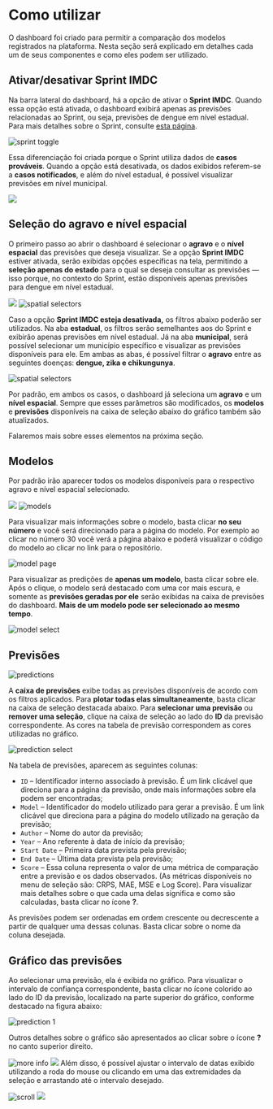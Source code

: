 # Como utilizar

O dashboard foi criado para permitir a comparação dos modelos registrados na plataforma.
Nesta seção será explicado em detalhes cada um de seus componentes e como eles podem ser utilizado. 

## Ativar/desativar Sprint IMDC

Na barra lateral do dashboard, há a opção de ativar o **Sprint IMDC**. Quando essa opção está ativada, o dashboard exibirá apenas as previsões relacionadas ao Sprint, ou seja, previsões de dengue em nível estadual. Para mais detalhes sobre o Sprint, consulte [esta página](https://sprint.mosqlimate.org/).

![sprint toggle](/docs/images/dashboard/toggle.png)

Essa diferenciação foi criada porque o Sprint utiliza dados de **casos prováveis**. Quando a opção está desativada, os dados exibidos referem-se a **casos notificados**, e além do nível estadual, é possível visualizar previsões em nível municipal.

![](toggle.png)


## Seleção do agravo e nível espacial 
O primeiro passo ao abrir o dashboard é selecionar o **agravo** e o **nível espacial** das previsões que deseja visualizar. Se a opção **Sprint IMDC** estiver ativada, serão exibidas opções específicas na tela, permitindo a **seleção apenas do estado** para o qual se deseja consultar as previsões — isso porque, no contexto do Sprint, estão disponíveis apenas previsões para dengue em nível estadual. 

![](filtros_sprint_pt.png)
![spatial selectors](/docs/images/dashboard/filtro_sem_sprint_pt.png)

Caso a opção **Sprint IMDC esteja desativada,** os filtros abaixo poderão ser utilizados. Na aba **estadual**, os filtros serão semelhantes aos do Sprint e exibirão apenas previsões em nível estadual. Já na aba **municipal**, será possível selecionar um município específico e visualizar as previsões disponíveis para ele. Em ambas as abas, é possível filtrar o **agravo** entre as seguintes doenças: **dengue, zika e chikungunya**.


![spatial selectors](/docs/images/dashboard/filtros_sprint_pt.png)

Por padrão, em ambos os casos, o dashboard já seleciona um **agravo** e um **nível espacial**. Sempre que esses parâmetros são modificados, os **modelos** e **previsões** disponíveis na caixa de seleção abaixo do gráfico também são atualizados.  

Falaremos mais sobre esses elementos na próxima seção.


## Modelos 

Por padrão irão aparecer todos os modelos disponíveis para o respectivo agravo e nível espacial selecionado. 

![](models_pt.png)
![models](/docs/images/dashboard/models_pt.png)

Para visualizar mais informações sobre o modelo, basta clicar **no seu número** e você será direcionado para a página do modelo. Por exemplo ao clicar no número 30 você verá a página abaixo e poderá visualizar o código do modelo ao clicar no link para o repositório. 

![model page](/docs/images/dashboard/page_model_example_pt.png)

Para visualizar as predições de **apenas um modelo**, basta clicar sobre ele. Após o clique, o modelo será destacado com uma cor mais escura, e somente as **previsões geradas por ele** serão exibidas na caixa de previsões do dashboard. **Mais de um modelo pode ser selecionado ao mesmo tempo**. 

![model select](/docs/images/dashboard/model_selection_pt.png)

## Previsões 

![predictions](/docs/images/dashboard/predictions_pt.png)

A **caixa de previsões** exibe todas as previsões disponíveis de acordo com os filtros aplicados. Para **plotar todas elas simultaneamente**, basta clicar na caixa de seleção destacada abaixo.  Para **selecionar uma previsão** ou **remover uma seleção**, clique na caixa de seleção ao lado do **ID** da previsão correspondente. As cores na tabela de previsão correspondem as cores utilizadas no gráfico.

![prediction select](/docs/images/dashboard/pred_selection_pt.png)

Na tabela de previsões, aparecem as seguintes colunas:

* `ID` – Identificador interno associado à previsão. É um link clicável que direciona para a página da previsão, onde mais informações sobre ela podem ser encontradas;
* `Model` – Identificador do modelo utilizado para gerar a previsão. É um link clicável que direciona para a página do modelo utilizado na geração da previsão;
* `Author` – Nome do autor da previsão;
* `Year` – Ano referente à data de início da previsão;
* `Start Date` – Primeira data prevista pela previsão;
* `End Date` – Última data prevista pela previsão;
* `Score` – Essa coluna representa o valor de uma métrica de comparação entre a previsão e os dados observados. (As métricas disponíveis no menu de seleção são: CRPS, MAE, MSE e Log Score). Para visualizar mais detalhes sobre o que cada uma delas significa e como são calculadas, basta clicar no ícone **?**.

As previsões podem ser ordenadas em ordem crescente ou decrescente a partir de qualquer uma dessas colunas. Basta clicar sobre o nome da coluna desejada.


## Gráfico das previsões

Ao selecionar uma previsão, ela é exibida no gráfico. Para visualizar o intervalo de confiança correspondente, basta clicar no ícone colorido ao lado do ID da previsão, localizado na parte superior do gráfico, conforme destacado na figura abaixo:

![prediction 1](/docs/images/dashboard/prev_1.png)

Outros detalhes sobre o gráfico são apresentados ao clicar sobre o ícone **?** no canto superior direito. 

![more info](/docs/images/dashboard/more_info_graph_pt.png)
![](more_info_graph_pt.png)
Além disso, é possível ajustar o intervalo de datas exibido utilizando a roda do mouse ou clicando em uma das extremidades da seleção e arrastando até o intervalo desejado.

![scroll](/docs/images/dashboard/scroll_date.png)
![](scroll_date.png)
